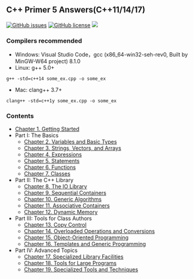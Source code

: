 ## C++ Primer 5 Answers(C++11/14/17)

[![GitHub issues](https://img.shields.io/github/issues/Mooophy/Cpp-Primer.svg)](https://github.com/Mooophy/Cpp-Primer/issues)
[![GitHub license](https://img.shields.io/badge/license-CC0-blue.svg)](https://raw.githubusercontent.com/Mooophy/Cpp-Primer/master/LICENSE)
[![](https://img.shields.io/badge/%E4%B8%AD%E6%96%87-%E8%AE%A8%E8%AE%BA%E5%8C%BA-yellowgreen.svg)](https://github.com/ReadingLab/Discussion-for-Cpp)

### Compilers recommended

 * Windows: Visual Studio Code，gcc (x86_64-win32-seh-rev0, Built by MinGW-W64 project) 8.1.0
 * Linux: g++ 5.0+     

```
g++ -std=c++14 some_ex.cpp -o some_ex
```

 * Mac: clang++ 3.7+

```
clang++ -std=c++1y some_ex.cpp -o some_ex
```

### Contents

- [Chapter 1. Getting Started](ch01/README.md)
- Part I: The Basics
  - [Chapter 2. Variables and Basic Types](ch02/README.md)
  - [Chapter 3. Strings, Vectors, and Arrays](ch03/README.md)
  - [Chapter 4. Expressions](ch04/README.md)
  - [Chapter 5. Statements](ch05/README.md)
  - [Chapter 6. Functions](ch06/README.md)
  - [Chapter 7. Classes](ch07/README.md)
- Part II: The C++ Library
  - [Chapter 8. The IO Library](ch08/README.md)
  - [Chapter 9. Sequential Containers](ch09/README.md)
  - [Chapter 10. Generic Algorithms](ch10/README.md)
  - [Chapter 11. Associative Containers](ch11/README.md)
  - [Chapter 12. Dynamic Memory](ch12/README.md)
- Part III: Tools for Class Authors
  - [Chapter 13. Copy Control](ch13/README.md)
  - [Chapter 14. Overloaded Operations and Conversions](ch14/README.md)
  - [Chapter 15. Object-Oriented Programming](ch15/README.md)
  - [Chapter 16. Templates and Generic Programming](ch16)
- Part IV:  Advanced Topics
  - [Chapter 17. Specialized Library Facilities](ch17)
  - [Chapter 18. Tools for Large Programs](ch18)
  - [Chapter 19. Specialized Tools and Techniques](ch19)

